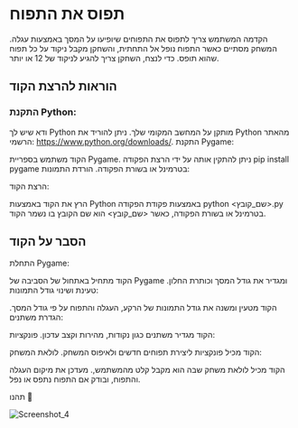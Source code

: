 # תפוס את התפוח
הקדמה
המשתמש צריך לתפוס את התפוחים שיופיעו על המסך באמצעות עגלה.
המשחק מסתיים כאשר התפוח נופל אל התחתית, והשחקן מקבל ניקוד על כל תפוח שהוא תופס.
כדי לנצח, השחקן צריך להגיע לניקוד של 12 או יותר.

## הוראות להרצת הקוד
### התקנת Python:

ודא שיש לך Python מותקן על המחשב המקומי שלך. ניתן להוריד את Python מהאתר הרשמי: https://www.python.org/downloads/.
התקנת Pygame:

הקוד משתמש בספריית Pygame.
ניתן להתקין אותה על ידי הרצת הפקודה pip install pygame בטרמינל או בשורת הפקודה.
הורדת התמונות:


הרצת הקוד:

הרץ את הקוד באמצעות Python באמצעות פקודת הפקודה python <שם_קובץ>.py בטרמינל או בשורת הפקודה,
כאשר <שם_קובץ> הוא שם הקובץ בו נשמר הקוד.

## הסבר על הקוד
התחלת Pygame:

הקוד מתחיל באתחול של הסביבה של Pygame ומגדיר את גודל המסך וכותרת החלון.
טעינת ושינוי גודל התמונות:

הקוד מטעין ומשנה את גודל התמונות של הרקע, העגלה והתפוח על פי גודל המסך.
הגדרת משתנים:

הקוד מגדיר משתנים כגון נקודות, מהירות וקצב עדכון.
פונקציות:

הקוד מכיל פונקציות ליצירת תפוחים חדשים ולאיפוס המשחק.
לולאת המשחק:

הקוד מכיל לולאת משחק שבה הוא מקבל קלט מהמשתמש,.
מעדכן את מיקום העגלה והתפוח,
ובודק אם התפוח נתפס או נפל.

תהנו 🍎

![Screenshot_4](https://github.com/NoamFeldman43/-/assets/145356566/3a814ea5-b477-493b-b334-79c3792a3f5f)
